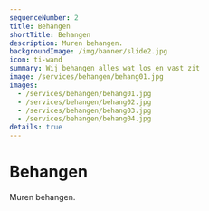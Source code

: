 ```yaml
---
sequenceNumber: 2
title: Behangen
shortTitle: Behangen
description: Muren behangen.
backgroundImage: /img/banner/slide2.jpg
icon: ti-wand
summary: Wij behangen alles wat los en vast zit
image: /services/behangen/behang01.jpg
images:
  - /services/behangen/behang01.jpg
  - /services/behangen/behang02.jpg
  - /services/behangen/behang03.jpg
  - /services/behangen/behang04.jpg
details: true
---
```

# Behangen

Muren behangen.
